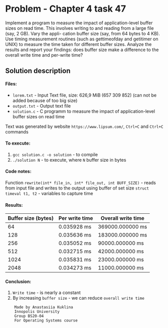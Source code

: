 # Problem - Chapter 4 task 47
Implement  a  program  to  measure  the  impact  of  application-level buffer  sizes  on  read time. This involves writing to and reading from a large file (say, 2 GB). Vary the appli- cation buffer size (say, from 64 bytes to 4 KB). Use timing measurement routines (such as gettimeofday and getitimer on UNIX) to measure the time taken for different buffer
sizes. Analyze the results and report your findings: does buffer size make a difference to the overall write time and per-write time?

## Solution description

#### Files: 
* `lorem.txt` - Input Text file, size: 626,9 MiB (657 309 852) (can not be added because of too big size)
* `output.txt` - Output text file
* `solution.c` - C programm to measure the impact of application-level buffer sizes on read time

Text was generated by website `https://www.lipsum.com/`, `Ctrl+C` and `Ctrl+C` commands

#### To execute:
1. `gcc solution.c -o solution` - to compile
2. `./solution N` - to execute, where `N` buffer size in bytes

#### Code notes:
Function `rewrite(int* file_in, int* file_out, int BUFF_SIZE)` - reads from input file and writes to the output using buffer of set size
`struct timeval t1, t2` - variables to capture time


#### Results:
|Buffer size (bytes)|Per write time| Overall write time|
|----|-------------|------------------|
|64  | 0.035928 ms | 369000.000000 ms |
|128 | 0.035636 ms | 183000.000000 ms |
|256 | 0.035052 ms | 90000.000000 ms  |
|512 | 0.032715 ms | 42000.000000 ms  |
|1024| 0.035831 ms | 23000.000000 ms  |
|2048| 0.034273 ms | 11000.000000 ms  |

#### Conclusion:
1. `Write time` - is nearly a constant
1. By increasing `buffer size` - we can reduce `overall write time`

```
    Made by Anastasiia Kuklina 
    Innopolis University
    Group BS20-04
    For Operating Systems course
```

